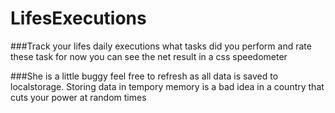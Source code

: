 # LifesExecutions

###Track your lifes daily executions what tasks did you perform and rate these task for now you can see the net result in a css speedometer

###She is a little buggy feel free to refresh as all data is saved to localstorage. Storing data in tempory memory is a bad idea in a country that cuts your power at random times
